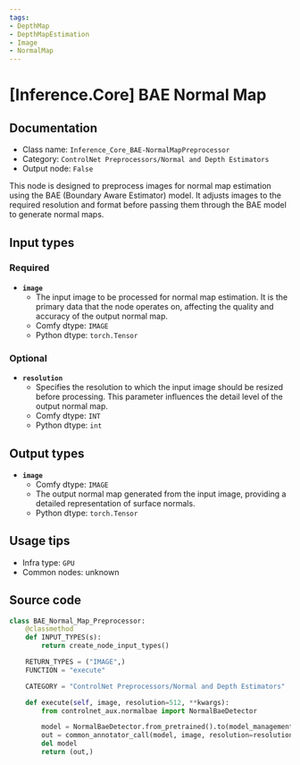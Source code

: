 ```yaml
---
tags:
- DepthMap
- DepthMapEstimation
- Image
- NormalMap
---
```


# [Inference.Core] BAE Normal Map
## Documentation
- Class name: `Inference_Core_BAE-NormalMapPreprocessor`
- Category: `ControlNet Preprocessors/Normal and Depth Estimators`
- Output node: `False`

This node is designed to preprocess images for normal map estimation using the BAE (Boundary Aware Estimator) model. It adjusts images to the required resolution and format before passing them through the BAE model to generate normal maps.
## Input types
### Required
- **`image`**
    - The input image to be processed for normal map estimation. It is the primary data that the node operates on, affecting the quality and accuracy of the output normal map.
    - Comfy dtype: `IMAGE`
    - Python dtype: `torch.Tensor`
### Optional
- **`resolution`**
    - Specifies the resolution to which the input image should be resized before processing. This parameter influences the detail level of the output normal map.
    - Comfy dtype: `INT`
    - Python dtype: `int`
## Output types
- **`image`**
    - Comfy dtype: `IMAGE`
    - The output normal map generated from the input image, providing a detailed representation of surface normals.
    - Python dtype: `torch.Tensor`
## Usage tips
- Infra type: `GPU`
- Common nodes: unknown


## Source code
```python
class BAE_Normal_Map_Preprocessor:
    @classmethod
    def INPUT_TYPES(s):
        return create_node_input_types()

    RETURN_TYPES = ("IMAGE",)
    FUNCTION = "execute"

    CATEGORY = "ControlNet Preprocessors/Normal and Depth Estimators"

    def execute(self, image, resolution=512, **kwargs):
        from controlnet_aux.normalbae import NormalBaeDetector

        model = NormalBaeDetector.from_pretrained().to(model_management.get_torch_device())
        out = common_annotator_call(model, image, resolution=resolution)
        del model
        return (out,)

```
